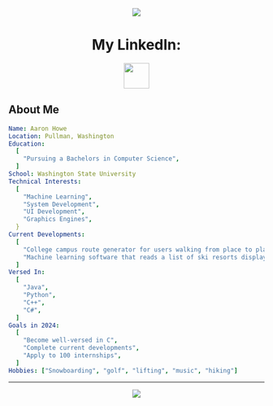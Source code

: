 <p align="center">
  <img src="https://capsule-render.vercel.app/api?text=Welcome!&fontColor=191970🏂&animation=fadeIn&type=waving&color=gradient&height=100"/>
</p>

<h1 align="center">
  My LinkedIn:
</h1>

<p align="center">
<a href="www.linkedin.com/in/aaron-howe-b25609173">
  <img height="50" src="![image](https://github.com/aaronmhowe/aaronmhowe/assets/75334813/72a74654-40b6-4ac3-a51e-e9b74e96cb92)
"/>
</a>
</p>

<h2>About Me</h2>

```yaml
Name: Aaron Howe
Location: Pullman, Washington
Education:
  [
    "Pursuing a Bachelors in Computer Science",
  ]
School: Washington State University
Technical Interests:
  [
    "Machine Learning",
    "System Development",
    "UI Development",
    "Graphics Engines",
  }
Current Developments:
  [
    "College campus route generator for users walking from place to place",
    "Machine learning software that reads a list of ski resorts displaying data for run-count, pricing, and elevation level, and then compiling them into a ranked list of the best bang-for-buck options",
  ]
Versed In:
  [
    "Java",
    "Python",
    "C++",
    "C#",
  ]
Goals in 2024:
  [
    "Become well-versed in C",
    "Complete current developments",
    "Apply to 100 internships",
  ]
Hobbies: ["Snowboarding", "golf", "lifting", "music", "hiking"]
```
--- 
<p align="center">
  <img src="https://capsule-render.vercel.app/api?type=waving&color=gradient&height=100&section=footer"/>
</p>
